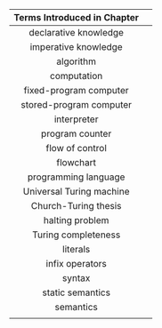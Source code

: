 | Terms Introduced in Chapter |      |
| :-------------------------: | ---- |
|    declarative knowledge    |      |
|    imperative knowledge     |      |
|          algorithm          |      |
|         computation         |      |
|   fixed-program computer    |      |
|   stored-program computer   |      |
|         interpreter         |      |
|       program counter       |      |
|       flow of control       |      |
|          flowchart          |      |
|    programming language     |      |
|  Universal Turing machine   |      |
|    Church-Turing thesis     |      |
|       halting problem       |      |
|     Turing completeness     |      |
|          literals           |      |
|       infix operators       |      |
|           syntax            |      |
|      static semantics       |      |
|          semantics          |      |
|                             |      |

